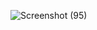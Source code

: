 ![Screenshot (95)](https://user-images.githubusercontent.com/101985923/221994518-67a30844-0b30-498d-bf70-b1e97bd98eff.png)

